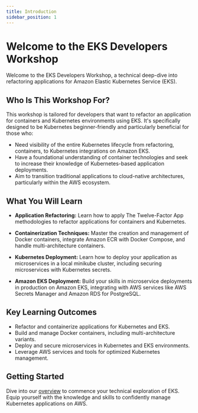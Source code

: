 ```yaml
---
title: Introduction
sidebar_position: 1
---
```

# Welcome to the EKS Developers Workshop
Welcome to the EKS Developers Workshop, a technical deep-dive into refactoring applications for Amazon Elastic Kubernetes Service (EKS). 

## Who Is This Workshop For?
This workshop is tailored for developers that want to refactor an application for containers and Kubernetes environments using EKS. It's specifically designed to be Kubernetes beginner-friendly and particularly beneficial for those who: 

* Need visibility of the entire Kubernetes lifecycle from refactoring, containers, to Kubernetes integrations on Amazon EKS.
* Have a foundational understanding of container technologies and seek to increase their knowledge of Kubernetes-based application deployments.
* Aim to transition traditional applications to cloud-native architectures, particularly within the AWS ecosystem.

## What You Will Learn
* **Application Refactoring:** Learn how to apply The Twelve-Factor App methodologies to refactor applications for containers and Kubernetes.

* **Containerization Techniques:** Master the creation and management of Docker containers, integrate Amazon ECR with Docker Compose, and handle multi-architecture containers.
* **Kubernetes Deployment:** Learn how to deploy your application as microservices in a local minikube cluster, including securing microservices with Kubernetes secrets.
* **Amazon EKS Deployment:** Build your skills in microservice deployments in production on Amazon EKS, integrating with AWS services like AWS Secrets Manager and Amazon RDS for PostgreSQL. 

## Key Learning Outcomes
* Refactor and containerize applications for Kubernetes and EKS.
* Build and manage Docker containers, including multi-architecture variants.
* Deploy and secure microservices in Kubernetes and EKS environments.
* Leverage AWS services and tools for optimized Kubernetes management.

## Getting Started
Dive into our [overview](./python/about-workshop.md) to commence your technical exploration of EKS. Equip yourself with the knowledge and skills to confidently manage Kubernetes applications on AWS.